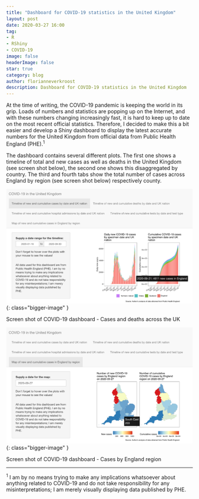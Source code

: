 ```yaml
---
title: "Dashboard for COVID-19 statistics in the United Kingdom"
layout: post
date: 2020-03-27 16:00
tag: 
- R
- RShiny
- COVID-19
image: false
headerImage: false
star: true
category: blog
author: florianneverkroost
description: Dashboard for COVID-19 statistics in the United Kingdom
---
```



At the time of writing, the COVID-19 pandemic is keeping the world in its grip. 
Loads of numbers and statistics are popping up on the Internet, and with these numbers changing increasingly fast, 
it is hard to keep up to date on the most recent official statistics. Therefore, I decided to make this a bit easier and 
develop a Shiny dashboard to display the latest accurate numbers for the United Kingdom from official data from Public Health England (PHE).<sup>1</sup>

The dashboard contains several different plots. The first one shows a timeline of total and new cases as well as deaths in the 
United Kingdom (see screen shot below), the second one shows this disaggregated by country. The third and fourth tabs show the total number of cases across England by region (see screen shot below) respectively county. 

![Screen shot of COVID-19 dashboard](https://raw.githubusercontent.com/fverkroost/fverkroost.github.io/master/assets/images/screen-shot-covid-19-timeline.png){: class="bigger-image" }
<figcaption class="caption">Screen shot of COVID-19 dashboard - Cases and deaths across the UK </figcaption>

![Screen shot of COVID-19 dashboard](https://raw.githubusercontent.com/fverkroost/fverkroost.github.io/master/assets/images/screen-shot-covid-19-region.png){: class="bigger-image" }
<figcaption class="caption">Screen shot of COVID-19 dashboard - Cases by England region</figcaption>

---

<sup>1</sup> I am by no means trying to make any implications whatsoever about anything related to COVID-19 and do not take responsibility for any misinterpretations; I am merely visually displaying data published by PHE.


